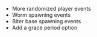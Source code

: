 * More randomized player events
* Worm spawning events
* Biter base spawning events
* Add a grace period option

